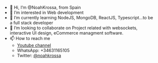 - 👋 Hi, I’m @NoahKrossa, from Spain
- 👀 I’m interested in Web development
- 🌱 I’m currently learning NodeJS, MongoDB, ReactJS, Typescript...to be a full stack developer
- 💞️ I’m looking to collaborate on Project related with websockets, interactive UI design, eCommerce managment software.
- 📫 How to reach me 
  + <a target="_blank" href="https://www.youtube.com/channel/UCWTBu46QuLp_uwhXKgo0u7w">Youtube channel</a>
  + WhatsApp: +34631165105
  + Twitter:  <a target="_blank" href="https://twitter.com/noahkrossa">@noahkrossa</a>
<!---
NoahKrossa/NoahKrossa is a ✨ special ✨ repository because its `README.md` (this file) appears on your GitHub profile.
You can click the Preview link to take a look at your changes.
--->
